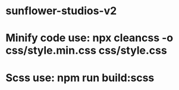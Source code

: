 # sunflower-studios-v2

# Minify code use: npx cleancss -o css/style.min.css css/style.css
# Scss use: npm run build:scss